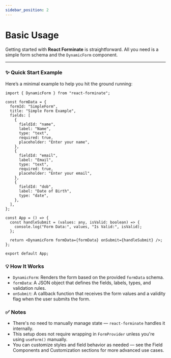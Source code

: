 ```yaml
---
sidebar_position: 2
---
```


# Basic Usage

Getting started with **React Forminate** is straightforward. All you need is a simple form schema and the `DynamicForm` component.

---

### ✨ Quick Start Example

Here’s a minimal example to help you hit the ground running:

```tsx
import { DynamicForm } from "react-forminate";

const formData = {
  formId: "SimpleForm",
  title: "Simple Form Example",
  fields: [
    {
      fieldId: "name",
      label: "Name",
      type: "text",
      required: true,
      placeholder: "Enter your name",
    },
    {
      fieldId: "email",
      label: "Email",
      type: "text",
      required: true,
      placeholder: "Enter your email",
    },
    {
      fieldId: "dob",
      label: "Date of Birth",
      type: "date",
    },
  ],
};

const App = () => {
  const handleSubmit = (values: any, isValid: boolean) => {
    console.log("Form Data:", values, "Is Valid:", isValid);
  };

  return <DynamicForm formData={formData} onSubmit={handleSubmit} />;
};

export default App;
```

### 💡 How It Works

- `DynamicForm`: Renders the form based on the provided `formData` schema.
- `formData`: A JSON object that defines the fields, labels, types, and validation rules.
- `onSubmit`: A callback function that receives the form values and a validity flag when the user submits the form.

### ✅ Notes

- There's no need to manually manage state — `react-forminate` handles it internally.
- This setup does not require wrapping in `FormProvider` unless you're using `useForm()` manually.
- You can customize styles and field behavior as needed — see the Field Components and Customization sections for more advanced use cases.
